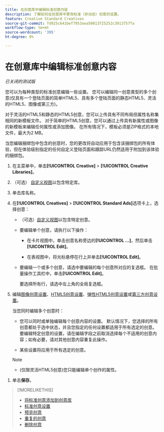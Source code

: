 ```yaml
---
title: 在创意库中编辑标准创意内容
description: 了解如何在创意库中更改标准（非动态）创意的设置。
feature: Creative Standard Creatives
source-git-commit: fd925c641bef7953aea50813725252c3913757fa
workflow-type: tm+mt
source-wordcount: '395'
ht-degree: 0%

---
```


# 在创意库中编辑标准创意内容

*已关闭的测试版*

您可以为每种类型的标准创意编辑一些设置。 您可以编辑同一创意类型的多个创意<!-- or creative variations -->(仅具有一个登陆页面的简单HTML5、具有多个登陆页面的静态HTML5、灵活的HTML5、图像或第三方<!-- , or dynamic -->)。

对于灵活的HTML5和静态的HTML5创意，您可以上传具有不同布局但属性名称集相同的新模板文件。 对于简单的HTML5创意，您可以通过上传具有新属性或图像的新模板来编辑任何属性或添加图像。 在所有情况下，模板必须是ZIP格式的本地文件，最大为2 MB。

当您编辑捆绑包中包含的创意<!-- or creative variation -->时，您的更改将自动应用于包含该捆绑包的所有体验，但在体验级别指定的任何自定义登陆页面和跟踪URL仍然适用于附加到该体验的捆绑包。

1. 在主菜单中，单击&#x200B;**[!UICONTROL Creative]** > **[!UICONTROL Creative Libraries]**。

1. （可选） [自定义视图](/help/creative/introduction/customize-data-views.md)以包含特定库。

1. 单击库名称。

1. 在&#x200B;**[!UICONTROL Creatives]** > **[!UICONTROL Standard Ads]**&#x200B;选项卡上，选择创意：

   * （可选）[自定义视图](/help/creative/introduction/customize-data-views.md)以包含特定创意。

   * 要编辑单个创意，请执行以下操作：

      * 在卡片视图中，单击创意名称旁边的&#x200B;**[!UICONTROL ...]**，然后单击&#x200B;**[!UICONTROL Edit]**。

      * 在表视图中，将光标悬停在行上并单击&#x200B;**[!UICONTROL Edit]**。

   * 要编辑一个或多个创意，请选中要编辑的每个创意所对应的复选框。 在批量操作工具栏中，单击&#x200B;**[!UICONTROL Edit]**。

     要选择所有行，请选中左上角的全局复选框。

1. 编辑[图像创意设置](/help/creative/creative-libraries/creative-settings-standard.md#creative-settings-image)、[HTML5创意设置](/help/creative/creative-libraries/creative-settings-standard.md#creative-settings-html5)、[弹性HTML5创意设置](/help/creative/creative-libraries/creative-settings-standard.md#creative-settings-flexible-html5)或[第三方创意设置](/help/creative/creative-libraries/creative-settings-standard.md#creative-settings-third-party)。<!-- , or [dynamic creative settings](/help/creative/creative-libraries/creative-settings-dynamic.md) -->

   当您同时编辑多个创意时：

   * 您可以同时或单独编辑每个创意内容的设置。 默认情况下，您选择的所有创意都处于选中状态，并且您指定的任何设置都适用于所有选定的创意。 要编辑特定创意的设置，请在编辑字段之前取消选择每个不适用的创意内容；如有必要，请对其他创意内容重复此操作。

   * 某些设置将应用于所有选定的创意。

   >[!NOTE]
   >
   >* (仅限灵活HTML5创意)您只能编辑单个创作的属性。<!-- Also, when you update the template for a parent creative with child variations, the variations are updated with any changes to the template layout, but the attribute values for the variation aren't changed. -->

<!-- Not there as of 1/16/25. If we do add it, verify the applicable ad types:   
1. (Flexible HTML5 [or third-party should be possible, but not so] creatives; optional) Once you've made your changes, click ![]() to preview the new creative. 
-->

1. 单击&#x200B;**保存**。

<!-- Not there as of 1/16/25. If we do add it, add back in:
1. (Flexible HTML5 or third-party creatives; optional) Regenerate the thumbnail within the table view or cards view if the change isn't visible immediately.
-->

>[!MORELIKETHIS]
>
>* [将标准创意添加到创意库](creative-add-standard.md)
>* [标准创意设置](/help/creative/creative-libraries/creative-settings-standard.md)
>* [预览创意](/help/creative/creative-libraries/creative-preview.md)
>* [重复的创意](/help/creative/creative-libraries/creative-duplicate.md)
>* [删除创意](/help/creative/creative-libraries/creative-delete.md)
